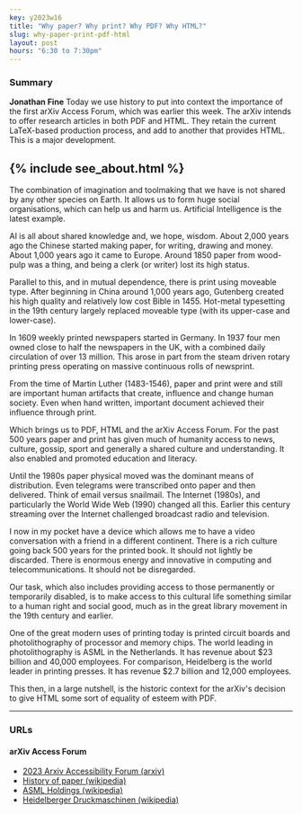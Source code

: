 ```yaml
---
key: y2023w16
title: "Why paper? Why print? Why PDF? Why HTML?"
slug: why-paper-print-pdf-html
layout: post
hours: "6:30 to 7:30pm"
---
```


### Summary

**Jonathan Fine** Today we use history to put into context the
importance of the first arXiv Access Forum, which was earlier this
week. The arXiv intends to offer research articles in both PDF and
HTML. They retain the current LaTeX-based production process, and add
to another that provides HTML. This is a major development.

{% include see_about.html %}
---

The combination of imagination and toolmaking that we have is not
shared by any other species on Earth. It allows us to form huge social
organisations, which can help us and harm us. Artificial Intelligence
is the latest example.

AI is all about shared knowledge and, we hope, wisdom. About 2,000
years ago the Chinese started making paper, for writing, drawing and
money. About 1,000 years ago it came to Europe. Around 1850 paper from
wood-pulp was a thing, and being a clerk (or writer) lost its high
status.

Parallel to this, and in mutual dependence, there is print using
moveable type. After beginning in China around 1,000 years ago,
Gutenberg created his high quality and relatively low cost Bible in
1455\. Hot-metal typesetting in the 19th century largely replaced
moveable type (with its upper-case and lower-case).

In 1609 weekly printed newspapers started in Germany. In 1937 four men
owned close to half the newspapers in the UK, with a combined daily
circulation of over 13 million. This arose in part from the steam
driven rotary printing press operating on massive continuous rolls of
newsprint.

From the time of Martin Luther (1483-1546), paper and print were and
still are important human artifacts that create, influence and change
human society. Even when hand written, important document achieved
their influence through print.

Which brings us to PDF, HTML and the arXiv Access Forum. For the past
500 years paper and print has given much of humanity access to news,
culture, gossip, sport and generally a shared culture and
understanding. It also enabled and promoted education and literacy.

Until the 1980s paper physical moved was the dominant means of
distribution. Even telegrams were transcribed onto paper and then
delivered. Think of email versus snailmail. The Internet (1980s), and
particularly the World Wide Web (1990) changed all this. Earlier this
century streaming over the Internet challenged broadcast radio and
television.

I now in my pocket have a device which allows me to have a video
conversation with a friend in a different continent. There is a rich
culture going back 500 years for the printed book. It should not
lightly be discarded. There is enormous energy and innovative in
computing and telecommunications. It should not be disregarded.

Our task, which also includes providing access to those permanently or
temporarily disabled, is to make access to this cultural life
something similar to a human right and social good, much as in the
great library movement in the 19th century and earlier.

One of the great modern uses of printing today is printed circuit
boards and photolithography of processor and memory chips. The world
leading in photolithography is ASML in the Netherlands. It has revenue
about $23 billion and 40,000 employees. For comparison, Heidelberg is
the world leader in printing presses. It has revenue $2.7 billion and
12,000 employees.

This then, in a large nutshell, is the historic context for the
arXiv's decision to give HTML some sort of equality of esteem with
PDF.

---
### URLs


#### arXiv Access Forum

* [2023 Arxiv Accessibility
Forum (arxiv)](https://accessibility2023.arxiv.org/)
* [History of paper (wikipedia)](https://en.wikipedia.org/wiki/History_of_paper)
* [ASML Holdings (wikipedia)](https://en.wikipedia.org/wiki/ASML_Holding)
* [Heidelberger Druckmaschinen (wikipedia)](https://en.wikipedia.org/wiki/Heidelberger_Druckmaschinen)